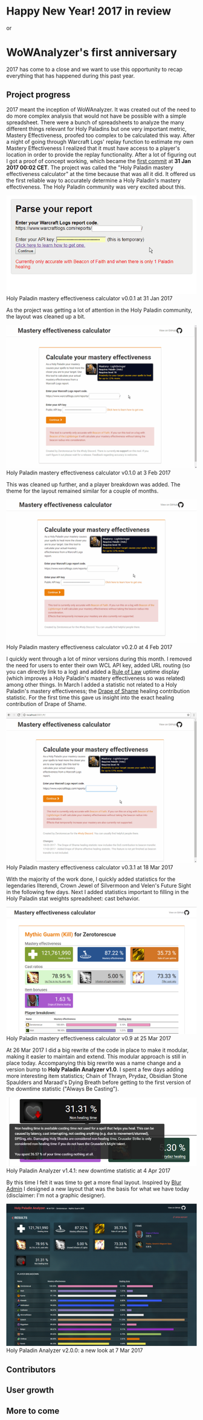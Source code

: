 # Happy New Year! 2017 in review
or
# WoWAnalyzer's first anniversary

2017 has come to a close and we want to use this opportunity to recap everything that has happened during this past year.

## Project progress

2017 meant the inception of WoWAnalyzer. It was created out of the need to do more complex analysis that would not have be possible with a simple spreadsheet. There were a bunch of spreadsheets to analyze the many different things relevant for Holy Paladins but one very important metric, Mastery Effectiveness, proofed too complex to be calculated this way. After a night of going through Warcraft Logs' replay function to estimate my own Mastery Effectiveness I realized that it must have access to a player's location in order to provide the replay functionality. After a lot of figuring out I got a proof of concept working, which became the [first commit](https://github.com/WoWAnalyzer/WoWAnalyzer/commit/bd7971995fe16d14aec7286765c13c2984c44d76) at **31 Jan 2017 00:02 CET**. The project was called the "Holy Paladin mastery effectiveness calculator" at the time because that was all it did. It offered us the first reliable way to accurately determine a Holy Paladin's mastery effectiveness. The Holy Paladin community was very excited about this.

![v0.0.1](./v0.0.1.gif)
Holy Paladin mastery effectiveness calculator v0.0.1 at 31 Jan 2017

As the project was getting a lot of attention in the Holy Paladin community, the layout was cleaned up a bit.

![v0.1.0](./v0.1.0.gif)
Holy Paladin mastery effectiveness calculator v0.1.0 at 3 Feb 2017

This was cleaned up further, and a player breakdown was added. The theme for the layout remained similar for a couple of months.

![v0.2.0](./v0.2.0.gif)
Holy Paladin mastery effectiveness calculator v0.2.0 at 4 Feb 2017

I quickly went through a lot of minor versions during this month. I removed the need for users to enter their own WCL API key, added URL routing (so you can directly link to a log) and added a [Rule of Law](http://www.wowhead.com/spell=214202/rule-of-law) uptime display (which improves a Holy Paladin's mastery effectiveness so was related) among other things. In March I added a statistic not related to a Holy Paladin's mastery effectiveness; the [Drape of Shame](http://www.wowhead.com/item=142170/drape-of-shame) healing contribution statistic. For the first time this gave us insight into the exact healing contribution of Drape of Shame.

![v0.3.1](./v0.3.1.gif)
Holy Paladin mastery effectiveness calculator v0.3.1 at 18 Mar 2017

With the majority of the work done, I quickly added statistics for the legendaries Ilterendi, Crown Jewel of Silvermoon and Velen's Future Sight in the following few days. Next I added statistics important to filling in the Holy Paladin stat weights spreadsheet: cast behavior.

![v0.9](./v0.9.png)
Holy Paladin mastery effectiveness calculator v0.9 at 25 Mar 2017

At 26 Mar 2017 I did a big rewrite of the code in place to make it modular, making it easier to maintain and extend. This modular approach is still in place today. Accompanying this big rewrite was a name change and a version bump to **Holy Paladin Analyzer v1.0**. I spent a few days adding more interesting item statistics; Chain of Thrayn, Prydaz, Obsidian Stone Spaulders and Maraad's Dying Breath before getting to the first version of the downtime statistic ("Always Be Casting").

![v1.4.1](./v1.4.1-small.png)
Holy Paladin Analyzer v1.4.1: new downtime statistic at 4 Apr 2017

By this time I felt it was time to get a more final layout. Inspired by [Blur Admin](http://akveo.com/blur-admin/#/dashboard) I designed a new layout that was the basis for what we have today (disclaimer: I'm not a graphic designer).

![v2.0.0 new layout](./HolyPaladinAnalyzer-2.0.png)
Holy Paladin Analyzer v2.0.0: a new look at 7 Mar 2017




## Contributors

## User growth

## More to come
